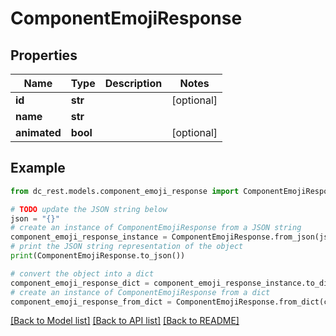 # ComponentEmojiResponse


## Properties

Name | Type | Description | Notes
------------ | ------------- | ------------- | -------------
**id** | **str** |  | [optional] 
**name** | **str** |  | 
**animated** | **bool** |  | [optional] 

## Example

```python
from dc_rest.models.component_emoji_response import ComponentEmojiResponse

# TODO update the JSON string below
json = "{}"
# create an instance of ComponentEmojiResponse from a JSON string
component_emoji_response_instance = ComponentEmojiResponse.from_json(json)
# print the JSON string representation of the object
print(ComponentEmojiResponse.to_json())

# convert the object into a dict
component_emoji_response_dict = component_emoji_response_instance.to_dict()
# create an instance of ComponentEmojiResponse from a dict
component_emoji_response_from_dict = ComponentEmojiResponse.from_dict(component_emoji_response_dict)
```
[[Back to Model list]](../README.md#documentation-for-models) [[Back to API list]](../README.md#documentation-for-api-endpoints) [[Back to README]](../README.md)


